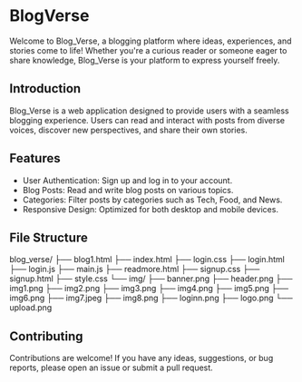 # BlogVerse

Welcome to Blog_Verse, a blogging platform where ideas, experiences, and stories come to life! Whether you're a curious reader or someone eager to share knowledge, Blog_Verse is your platform to express yourself freely.

## Introduction

Blog_Verse is a web application designed to provide users with a seamless blogging experience. Users can read and interact with posts from diverse voices, discover new perspectives, and share their own stories.

## Features

- User Authentication: Sign up and log in to your account.
- Blog Posts: Read and write blog posts on various topics.
- Categories: Filter posts by categories such as Tech, Food, and News.
- Responsive Design: Optimized for both desktop and mobile devices.

## File Structure

blog_verse/ ├── blog1.html ├── index.html ├── login.css ├── login.html ├── login.js ├── main.js ├── readmore.html ├── signup.css ├── signup.html ├── style.css └── img/ ├── banner.png ├── header.png ├── img1.png ├── img2.png ├── img3.png ├── img4.png ├── img5.png ├── img6.png ├── img7.jpeg ├── img8.png ├── loginn.png ├── logo.png └── upload.png

## Contributing

Contributions are welcome! If you have any ideas, suggestions, or bug reports, please open an issue or submit a pull request.
